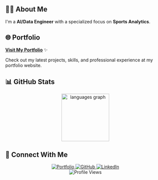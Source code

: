 ## 👨‍💻 About Me

I'm a  **AI/Data Engineer** with a specialized focus on **Sports Analytics**. 

## 🌐 Portfolio

**[Visit My Portfolio](https://ppedrodevportfolio.vercel.app/)** ✨

Check out my latest projects, skills, and professional experience at my portfolio website.

## 📊 GitHub Stats

<div align="center">
  <img src="https://github-readme-stats.vercel.app/api/top-langs?username=ppedro20&locale=en&hide_title=false&layout=compact&card_width=320&langs_count=6&theme=github_dark_dimmed&hide_border=false&order=2" height="150" alt="languages graph"  />
</div>

## 🔗 Connect With Me

<div align="center">
  <a href="https://ppedrodevportfolio.vercel.app/">
    <img src="https://img.shields.io/badge/Portfolio-000000?style=for-the-badge&logo=About.me&logoColor=white" alt="Portfolio" />
  </a>
  <a href="https://github.com/ppedro20">
    <img src="https://img.shields.io/badge/GitHub-100000?style=for-the-badge&logo=github&logoColor=white" alt="GitHub" />
  </a>
  <a href="https://linkedin.com/in/your-linkedin">
    <img src="https://img.shields.io/badge/LinkedIn-0077B5?style=for-the-badge&logo=linkedin&logoColor=white" alt="LinkedIn" />
  </a>
</div>

<div align="center">
  <img src="https://komarev.com/ghpvc/?username=ppedro20&style=flat-square&color=blue" alt="Profile Views" />
</div>









